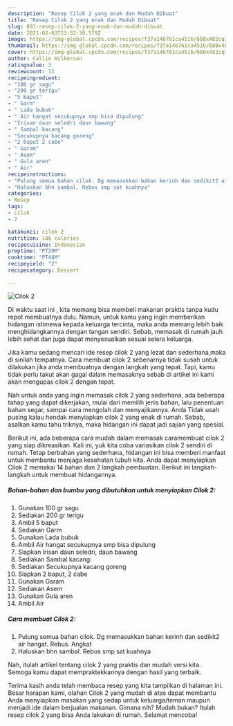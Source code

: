 ```yaml
---
description: "Resep Cilok 2 yang enak dan Mudah Dibuat"
title: "Resep Cilok 2 yang enak dan Mudah Dibuat"
slug: 891-resep-cilok-2-yang-enak-dan-mudah-dibuat
date: 2021-02-03T23:52:30.579Z
image: https://img-global.cpcdn.com/recipes/f37a146761ca4516/680x482cq70/cilok-2-foto-resep-utama.jpg
thumbnail: https://img-global.cpcdn.com/recipes/f37a146761ca4516/680x482cq70/cilok-2-foto-resep-utama.jpg
cover: https://img-global.cpcdn.com/recipes/f37a146761ca4516/680x482cq70/cilok-2-foto-resep-utama.jpg
author: Callie Wilkerson
ratingvalue: 3
reviewcount: 13
recipeingredient:
- "100 gr sagu"
- "200 gr terigu"
- "5 baput"
- " Garm"
- " Lada bubuk"
- " Air hangat secukupnya smp bisa dipulung"
- "Irisan daun seledri daun bawang"
- " Sambal kacang"
- "Secukupnya kacang goreng"
- "2 baput 2 cabe"
- " Garam"
- " Asem"
- " Gula aren"
- " Air"
recipeinstructions:
- "Pulung semua bahan cilok. Dg memasukkan bahan kerinh dan sedikit2 air hangat. Rebus. Angkat"
- "Haluskan bhn sambal. Rebus smp sat kuahnya"
categories:
- Resep
tags:
- cilok
- 2

katakunci: cilok 2 
nutrition: 186 calories
recipecuisine: Indonesian
preptime: "PT29M"
cooktime: "PT44M"
recipeyield: "2"
recipecategory: Dessert

---
```



![Cilok 2](https://img-global.cpcdn.com/recipes/f37a146761ca4516/680x482cq70/cilok-2-foto-resep-utama.jpg)

Di waktu  saat ini , kita memang bisa membeli makanan praktis tanpa kudu repot membuatnya dulu. Namun, untuk kamu yang ingin memberikan hidangan istimewa kepada keluarga tercinta, maka anda memang lebih baik menghidangkannya dengan tangan sendiri. Sebab, memasak di rumah jauh lebih sehat dan juga dapat menyesuaikan sesuai selera keluarga.

Jika kamu sedang mencari ide resep cilok 2 yang lezat dan sederhana,maka di sinilah tempatnya. Cara membuat cilok 2  sebenarnya tidak susah untuk dilakukan jika anda membuatnya dengan langkah yang tepat. Tapi, kamu tidak perlu takut akan gagal dalam memasaknya 
sebab di artikel ini kami akan mengupas cilok 2 dengan tepat.  



Nah untuk anda yang ingin memasak cilok 2 yang sederhana, ada beberapa tahap yang dapat dikerjakan, mulai dari memilih jenis bahan, lalu penentuan bahan segar, sampai cara mengolah dan menyajikannya. Anda Tidak usah pusing kalau hendak menyiapkan cilok 2 yang enak di rumah. Sebab, asalkan kamu  tahu triknya, maka hidangan ini dapat jadi sajian yang spesial.

Berikut ini, ada beberapa cara mudah dalam memasak caramembuat cilok 2 yang siap dikreasikan. Kali ini, yuk kita coba variasikan cilok 2 sendiri di rumah. Tetap berbahan yang sederhana, hidangan ini bisa memberi manfaat untuk membantu menjaga kesehatan tubuh kita. Anda dapat menyiapkan Cilok 2 memakai 14 bahan dan 2 langkah pembuatan. Berikut ini langkah-langkah untuk membuat hidangannya.

<!--inarticleads1-->

##### Bahan-bahan dan bumbu yang dibutuhkan untuk menyiapkan Cilok 2:

1. Gunakan 100 gr sagu
1. Sediakan 200 gr terigu
1. Ambil 5 baput
1. Sediakan  Garm
1. Gunakan  Lada bubuk
1. Ambil  Air hangat secukupnya smp bisa dipulung
1. Siapkan Irisan daun seledri, daun bawang
1. Sediakan  Sambal kacang:
1. Sediakan Secukupnya kacang goreng
1. Siapkan 2 baput, 2 cabe
1. Gunakan  Garam
1. Sediakan  Asem
1. Gunakan  Gula aren
1. Ambil  Air




<!--inarticleads2-->

##### Cara membuat Cilok 2:

1. Pulung semua bahan cilok. Dg memasukkan bahan kerinh dan sedikit2 air hangat. Rebus. Angkat
1. Haluskan bhn sambal. Rebus smp sat kuahnya




Nah, itulah artikel tentang  cilok 2  yang praktis dan mudah versi kita. Semoga kamu dapat mempraktekkannya dengan hasil yang terbaik. 

Terima kasih anda telah membaca resep yang kita tampilkan di halaman ini. Besar harapan kami, olahan  Cilok 2 yang mudah di atas dapat membantu Anda menyiapkan masakan yang sedap untuk keluarga/teman maupun menjadi ide dalam berjualan makanan. Gimana nih? Mudah bukan? Itulah resep cilok 2 yang bisa Anda lakukan di rumah. Selamat mencoba!

